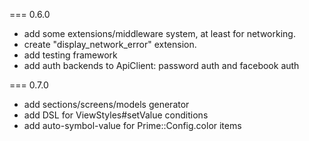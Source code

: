 === 0.6.0
* add some extensions/middleware system, at least for networking.
* create "display_network_error" extension.
* add testing framework
* add auth backends to ApiClient: password auth and facebook auth

=== 0.7.0
* add sections/screens/models generator
* add DSL for ViewStyles#setValue conditions
* add auto-symbol-value for Prime::Config.color items
